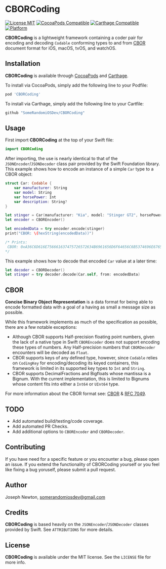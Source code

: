 CBORCoding
========

[![License MIT](https://img.shields.io/cocoapods/l/CBORCoding.svg)](https://cocoapods.org/pods/CBORCoding)
[![CocoaPods Compatible](https://img.shields.io/cocoapods/v/CBORCoding.svg)](https://cocoapods.org/pods/CBORCoding) 
[![Carthage Compatible](https://img.shields.io/badge/Carthage-compatible-4BC51D.svg?style=flat)](https://github.com/Carthage/Carthage) 
[![Platform](https://img.shields.io/cocoapods/p/CBORCoding.svg)](https://cocoapods.org/pods/CBORCoding)

**CBORCoding** is a lightweight framework containing a coder pair for encoding and decoding `Codable` conforming types to and from [CBOR](https://cbor.io) document format for iOS, macOS, tvOS, and watchOS.

Installation
--------

**CBORCoding** is available through [CocoaPods](https://cocoapods.org) and [Carthage](https://github.com/Carthage/Carthage). 

To install via CocoaPods, simply add the following line to your Podfile:

```ruby
pod 'CBORCoding'
```

To install via Carthage, simply add the following line to your Cartfile:

```ruby
github "SomeRandomiOSDev/CBORCoding"
```

Usage
--------

First import **CBORCoding** at the top of your Swift file:

```swift
import CBORCoding
```

After importing, the use is nearly identical to that of the `JSONEncoder`/`JSONDecoder` class pair provided by the Swift Foundation library. This example shows how to encode an instance of a simple `Car` type to a CBOR object: 

```swift
struct Car: Codable {
    var manufacturer: String
    var model: String
    var horsePower: Int
    var description: String?
}

let stinger = Car(manufacturer: "Kia", model: "Stinger GT2", horsePower: 365, description: nil)  
let encoder = CBOREncoder()

let encodedData = try encoder.encode(stinger)
print("CBOR: \(hexString(encodedData))")

/* Prints:
 CBOR: 0xA36C6D616E756661637475726572634B6961656D6F64656C6B5374696E676572204754326A686F727365506F77657219016D
*/
```

This example shows how to decode that encoded `Car` value at a later time: 

```swift
let decoder = CBORDecoder()
let stinger = try decoder.decode(Car.self, from: encodedData)
```

CBOR
--------

**Concise Binary Object Representation** is a data format for being able to encode formatted data with a goal of a having as small a message size as possible.

While this framework implements as much of the specification as possible, there are a few notable exceptions:

* Although CBOR supports Half-precision floating point numbers, given the lack of a native type in Swift `CBOREncoder` does not support encoding these types of numbers. Any Half-precision numbers that `CBORDecoder` encounters will be decoded as `Float`.
* CBOR supports keys of any defined type, however, since `Codable` relies on `CodingKey` for encoding/decoding its keyed containers, this framework is limited in its supported key types to `Int` and `String`.
* CBOR supports DecimalFractions and Bigfloats whose mantissa is a Bignum. With the current implementation, this is limited to Bignums whose content fits into either a `Int64` or `UInt64` type.

For more information about the CBOR format see: [CBOR](https://cbor.io) & [RFC 7049](https://tools.ietf.org/html/rfc7049).

TODO
--------

* Add automated build/testing/code coverage.
* Add automated PR Checks.
* Add additional options to `CBOREncoder` and `CBORDecoder`.

Contributing
--------

If you have need for a specific feature or you encounter a bug, please open an issue. If you extend the functionality of CBORCoding yourself or you feel like fixing a bug yoruself, please submit a pull request.

Author
--------

Joseph Newton, somerandomiosdev@gmail.com

Credits
--------

**CBORCoding** is based heavily on the `JSONEncoder`/`JSONDecoder` classes provided by Swift. See `ATTRIBUTIONS` for more details. 

License
--------

**CBORCoding** is available under the MIT license. See the `LICENSE` file for more info.
